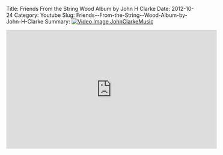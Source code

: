 Title: Friends  From the String  Wood Album by John H Clarke
Date: 2012-10-24
Category: Youtube
Slug: Friends--From-the-String--Wood-Album-by-John-H-Clarke
Summary: <a href="/Friends--From-the-String--Wood-Album-by-John-H-Clarke.html"><img src="https://i.ytimg.com/vi/xNCufoPEQZU/hqdefault.jpg" alt="Video Image JohnClarkeMusic"></a>

<iframe width="560" height="315" src="https://www.youtube.com/embed/xNCufoPEQZU" title="YouTube video player" frameborder="0" allow="accelerometer; autoplay; clipboard-write; encrypted-media; gyroscope; picture-in-picture" allowfullscreen></iframe>

